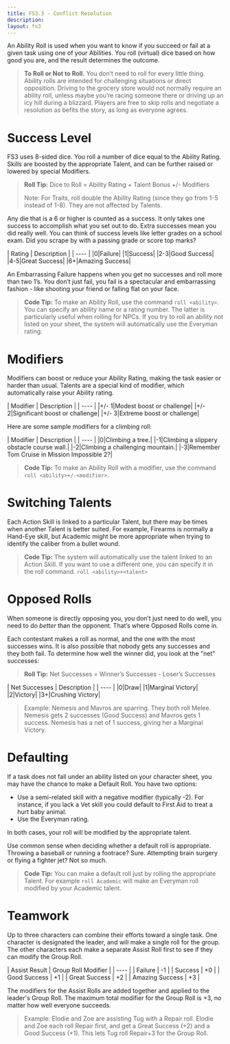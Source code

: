```yaml
---
title: FS3.3 - Conflict Resolution
description:
layout: fs3
---
```


An Ability Roll is used when you want to know if you succeed or fail at a given task using one of your Abilities.   You roll (virtual) dice based on how good you are, and the result determines the outcome.

> <i class="fa fa-info-circle" aria-hidden="true"></i> **To Roll or Not to Roll.**  You don’t need to roll for every little thing.  Ability rolls are intended for challenging situations or direct opposition.  Driving to the grocery store would not normally require an ability roll, unless maybe you’re racing someone there or driving up an icy hill during a blizzard.  Players are free to skip rolls and negotiate a resolution as befits the story, as long as everyone agrees.

# Success Level

FS3 uses 8-sided dice.  You roll a number of dice equal to the Ability Rating.  Skills are boosted by the appropriate Talent, and can be further raised or lowered by special Modifiers.

> <i class="fa fa-cubes" aria-hidden="true"></i>  **Roll Tip:** Dice to Roll = Ability Rating + Talent Bonus +/- Modifiers
>
> Note:  For Traits, roll double the Ability Rating (since they go from 1-5 instead of 1-8).  They are not affected by Talents. 

Any die that is a 6 or higher is counted as a success.   It only takes one success to accomplish what you set out to do.  Extra successes mean you did really well.   You can think of success levels like letter grades on a school exam.  Did you scrape by with a passing grade or score top marks?

| Rating | Description |
| ---- |
|0|Failure|
|1|Success|
|2-3|Good Success|
|4-5|Great Success|
|6+|Amazing Success|

An Embarrassing Failure happens when you get no successes and roll more than two 1’s.   You don’t just fail, you fail is a spectacular and embarrassing fashion - like shooting your friend or falling flat on your face.

> <i class="fa fa-codepen" aria-hidden="true"></i> **Code Tip:** To make an Ability Roll, use the command `roll <ability>`.   You can specify an ability name or a rating number.  The latter is particularly useful when rolling for NPCs.  If you try to roll an ability not listed on your sheet, the system will automatically use the Everyman rating.

# Modifiers

Modifiers can boost or reduce your Ability Rating, making the task easier or harder than usual.   Talents are a special kind of modifier, which automatically raise your Ability rating. 

| Modifier | Description |
| ---- |
|+/- 1|Modest boost or challenge|
|+/- 2|Significant boost or challenge|
|+/- 3|Extreme boost or challenge|

Here are some sample modifiers for a climbing roll:

| Modifier | Description |
| ---- |
|0|Climbing a tree.|
|-1|Climbing a slippery obstacle course wall.|
|-2|Climbing a challenging mountain.|
|-3|Remember Tom Cruise in Mission Impossible 2?|

> <i class="fa fa-codepen" aria-hidden="true"></i> **Code Tip:** To make an Ability Roll with a modifier, use the command `roll <ability>+/-<modifier>`.

# Switching Talents

Each Action Skill is linked to a particular Talent, but there may be times when another Talent is better suited.  For example, Firearms is normally a Hand-Eye skill, but Academic might be more appropriate when trying to identify the caliber from a bullet wound.

> <i class="fa fa-codepen" aria-hidden="true"></i> **Code Tip:** The system will automatically use the talent linked to an Action Skill.  If you want to use a different one, you can specify it in the roll command.  `roll <ability>+<talent>`

# Opposed Rolls

When someone is directly opposing you, you don’t just need to do well, you need to do *better* than the opponent.  That’s where Opposed Rolls come in.

Each contestant makes a roll as normal, and the one with the most successes wins.   It is also possible that nobody gets any successes and they both fail.  To determine how well the winner did, you look at the "net" successes:

> <i class="fa fa-cubes" aria-hidden="true"></i>  **Roll Tip:** Net Successes = Winner’s Successes - Loser’s Successes

| Net Successes | Description |
| ---- |
|0|Draw|
|1|Marginal Victory|
|2|Victory|
|3+|Crushing Victory|

> Example: Nemesis and Mavros are sparring.  They both roll Melee.  Nemesis gets 2 successes (Good Success) and Mavros gets 1 success.  Nemesis has a net of 1 success, giving her a Marginal Victory.


# Defaulting

If a task does not fall under an ability listed on your character sheet, you may have the chance to make a Default Roll.   You have two options:

* Use a semi-related skill with a negative modifier (typically -2).  For instance, if you lack a Vet skill you could default to First Aid to treat a hurt baby animal.
* Use the Everyman rating.

In both cases, your roll will be modified by the appropriate talent.  

Use common sense when deciding whether a default roll is appropriate.  Throwing a baseball or running a footrace?  Sure.   Attempting brain surgery or flying a fighter jet?  Not so much.

> <i class="fa fa-codepen" aria-hidden="true"></i> **Code Tip:** You can make a default roll just by rolling the appropriate Talent.  For example `roll Academic` will make an Everyman roll modified by your Academic talent.

# Teamwork

Up to three characters can combine their efforts toward a single task.   One character is designated the leader, and will make a single roll for the group.  The other characters each make a separate Assist Roll first to see if they can modify the Group Roll.

| Assist Result | Group Roll Modifier |
| ---- |
| Failure | -1  |
| Success | +0  |
| Good Success | +1  |
| Great Success | +2  |
| Amazing Success | +3  |

The modifiers for the Assist Rolls are added together and applied to the leader's Group Roll.  The maximum total modifier for the Group Roll is +3, no matter how well everyone succeeds.

> Example: Elodie and Zoe are assisting Tug with a Repair roll. Elodie and Zoe each roll Repair first, and get a Great Success (+2) and a Good Success (+1).  This lets Tug roll Repair+3 for the Group Roll.


